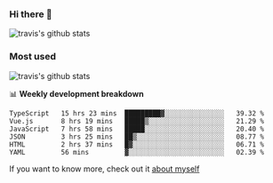 ### Hi there 👋

<!--
**HondryTravis/HondryTravis** is a ✨ _special_ ✨ repository because its `README.md` (this file) appears on your GitHub profile.

Here are some ideas to get you started:

- 🔭 I’m currently working on ...
- 🌱 I’m currently learning ...
- 👯 I’m looking to collaborate on ...
- 🤔 I’m looking for help with ...
- 💬 Ask me about ...
- 📫 How to reach me: ...
- 😄 Pronouns: ...
- ⚡ Fun fact: ...
-->

![travis's github stats](https://github-readme-stats.vercel.app/api?username=HondryTravis&hide=stars)
### Most used
![travis's github stats](https://github-readme-stats.anuraghazra1.vercel.app/api/top-langs/?username=HondryTravis&layout=compact&hide_title=true)

📊 **Weekly development breakdown**

<!--START_SECTION:waka-->

```text
TypeScript   15 hrs 23 mins  █████████▓░░░░░░░░░░░░░░░   39.32 %
Vue.js       8 hrs 19 mins   █████▒░░░░░░░░░░░░░░░░░░░   21.29 %
JavaScript   7 hrs 58 mins   █████░░░░░░░░░░░░░░░░░░░░   20.40 %
JSON         3 hrs 25 mins   ██▒░░░░░░░░░░░░░░░░░░░░░░   08.77 %
HTML         2 hrs 37 mins   █▓░░░░░░░░░░░░░░░░░░░░░░░   06.71 %
YAML         56 mins         ▓░░░░░░░░░░░░░░░░░░░░░░░░   02.39 %
```

<!--END_SECTION:waka-->

If you want to know more, check out it [about myself](https://hondrytravis.github.io/)
